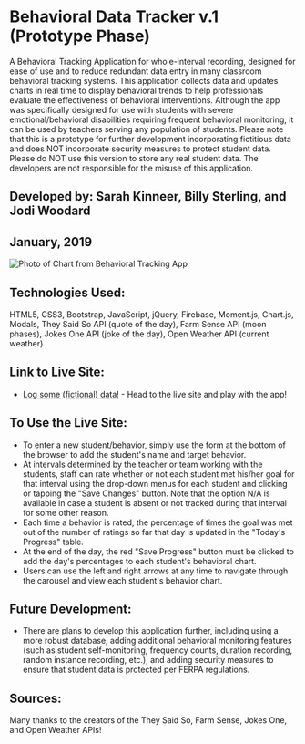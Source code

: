 # Behavioral Data Tracker v.1 (Prototype Phase)
A Behavioral Tracking Application for whole-interval recording, designed for ease of use and to reduce redundant data entry in many classroom behavioral tracking systems. This application collects data and updates charts in real time to display behavioral trends to help professionals evaluate the effectiveness of behavioral interventions.  Although the app was specifically designed for use with students with severe emotional/behavioral disabilities requiring frequent behavioral monitoring, it can be used by teachers serving any population of students.  Please note that this is a prototype for further development incorporating fictitious data and does NOT incorporate security measures to protect student data.  Please do NOT use this version to store any real student data.  The developers are not responsible for the misuse of this application.

## Developed by: Sarah Kinneer, Billy Sterling, and Jodi Woodard
## January, 2019

![Photo of Chart from Behavioral Tracking App](assets/images/bxData.png)

## Technologies Used:
HTML5, CSS3, Bootstrap, JavaScript, jQuery, Firebase, Moment.js, Chart.js, Modals, They Said So API (quote of the day), Farm Sense API (moon phases), Jokes One API (joke of the day), Open Weather API (current weather)

## Link to Live Site:
- [Log some (fictional) data!](https://kinneers.github.io/bdt_v1) - Head to the live site and play with the app!

## To Use the Live Site:
- To enter a new student/behavior, simply use the form at the bottom of the browser to add the student's name and target behavior.
- At intervals determined by the teacher or team working with the students, staff can rate whether or not each student met his/her goal for that interval using the drop-down menus for each student and clicking or tapping the "Save Changes" button.  Note that the option N/A is available in case a student is absent or not tracked during that interval for some other reason.
- Each time a behavior is rated, the percentage of times the goal was met out of the number of ratings so far that day is updated in the "Today's Progress" table.
- At the end of the day, the red "Save Progress" button must be clicked to add the day's percentages to each student's behavioral chart.
- Users can use the left and right arrows at any time to navigate through the carousel and view each student's behavior chart.

## Future Development:
- There are plans to develop this application further, including using a more robust database, adding additional behavioral monitoring features (such as student self-monitoring, frequency counts, duration recording, random instance recording, etc.), and adding security measures to ensure that student data is protected per FERPA regulations.

## Sources:
Many thanks to the creators of the They Said So, Farm Sense, Jokes One, and Open Weather APIs!
